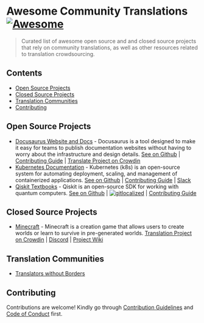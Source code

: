 # Awesome Community Translations [![Awesome](https://awesome.re/badge-flat.svg)](https://awesome.re)

> Curated list of awesome open source and and closed source projects that rely on community translations, as well as other resources related to translation crowdsourcing.

## Contents

- [Open Source Projects](#open-source-projects)
- [Closed Source Projects](#closed-source-projects)
- [Translation Communities](#translation-communities)
- [Contributing](#contributing)

## Open Source Projects

- [Docusaurus Website and Docs](http://docusaurus.io) - Docusaurus is a tool designed to make it easy for teams to publish documentation websites without having to worry about the infrastructure and design details. [See on Github](https://github.com/facebook/docusaurus/) | [Contributing Guide](https://github.com/facebook/docusaurus/issues/3526) | [Translate Project on Crowdin](https://crowdin.com/project/docusaurus-v2)
- [Kubernetes Documentation](https://kubernetes.io) - Kubernetes (k8s) is an open-source system for automating deployment, scaling, and management of containerized applications. [See on Github](https://github.com/kubernetes/website) | [Contributing Guide](https://kubernetes.io/docs/contribute/localization/) | [Slack](https://slack.k8s.io/)
- [Qiskit Textbooks](https://qiskit.org/learn) - Qiskit is an open-source SDK for working with quantum computers. [See on Github](https://github.com/Qiskit/platypus) | [![gitlocalized ](https://gitlocalize.com/repo/7494/whole_project/badge.svg)](https://gitlocalize.com/repo/7494) | [Contributing Guide](https://github.com/Qiskit/platypus/blob/main/TRANSLATING.md)


## Closed Source Projects

- [Minecraft](https://www.minecraft.net) - Minecraft is a creation game that allows users to create worlds or learn to survive in pre-generated worlds. [Translation Project on Crowdin](https://crowdin.com/project/minecraft) | [Discord](https://discord.com/invite/wpD5sPD) | [Project Wiki](https://minecraft.fandom.com/wiki/Crowdin)

## Translation Communities

- [Translators without Borders](https://translatorswithoutborders.org)


## Contributing

Contributions are welcome! Kindly go through [Contribution Guidelines](CONTRIBUTING.md) and [Code of Conduct](CODE-OF-CONDUCT.md) first.
